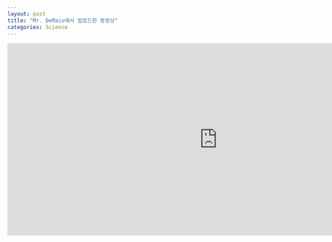 ```yaml
---
layout: post
title: "Mr. DeMaio에서 업로드한 동영상"
categories: Science
---
```


<iframe width="945" height="435" src="https://www.youtube.com/embed/videoseries?list=UUwyVRKfytvjSF6q5s7noKZQ" frameborder="0" allow="accelerometer; autoplay; clipboard-write; encrypted-media; gyroscope; picture-in-picture" allowfullscreen></iframe>
